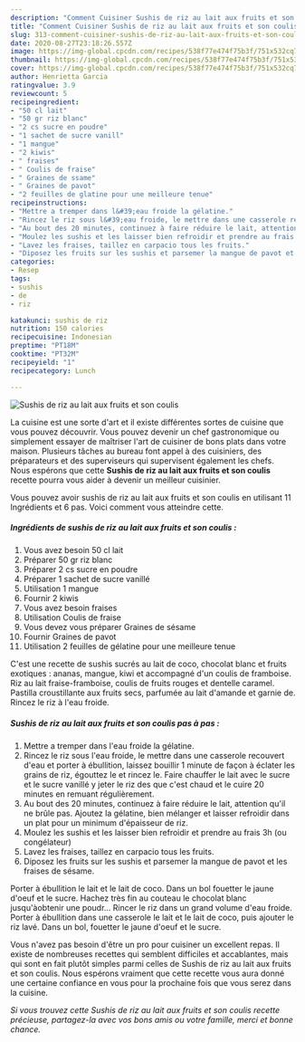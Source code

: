 ```yaml
---
description: "Comment Cuisiner Sushis de riz au lait aux fruits et son coulis"
title: "Comment Cuisiner Sushis de riz au lait aux fruits et son coulis"
slug: 313-comment-cuisiner-sushis-de-riz-au-lait-aux-fruits-et-son-coulis
date: 2020-08-27T23:18:26.557Z
image: https://img-global.cpcdn.com/recipes/538f77e474f75b3f/751x532cq70/sushis-de-riz-au-lait-aux-fruits-et-son-coulis-photo-principale-de-la-recette.jpg
thumbnail: https://img-global.cpcdn.com/recipes/538f77e474f75b3f/751x532cq70/sushis-de-riz-au-lait-aux-fruits-et-son-coulis-photo-principale-de-la-recette.jpg
cover: https://img-global.cpcdn.com/recipes/538f77e474f75b3f/751x532cq70/sushis-de-riz-au-lait-aux-fruits-et-son-coulis-photo-principale-de-la-recette.jpg
author: Henrietta Garcia
ratingvalue: 3.9
reviewcount: 5
recipeingredient:
- "50 cl lait"
- "50 gr riz blanc"
- "2 cs sucre en poudre"
- "1 sachet de sucre vanill"
- "1 mangue"
- "2 kiwis"
- " fraises"
- " Coulis de fraise"
- " Graines de ssame"
- " Graines de pavot"
- "2 feuilles de glatine pour une meilleure tenue"
recipeinstructions:
- "Mettre a tremper dans l&#39;eau froide la gélatine."
- "Rincez le riz sous l&#39;eau froide, le mettre dans une casserole recouvert d&#39;eau et porter à ébullition, laissez bouillir 1 minute de façon à éclater les grains de riz, égouttez le et rincez le. Faire chauffer le lait avec le sucre et le sucre vanillé y jeter le riz des que c&#39;est chaud et le cuire 20 minutes en remuant régulièrement."
- "Au bout des 20 minutes, continuez à faire réduire le lait, attention qu&#39;il ne brûle pas. Ajoutez la gélatine, bien mélanger et laisser refroidir dans un plat pour un minimum d&#39;épaisseur de riz."
- "Moulez les sushis et les laisser bien refroidir et prendre au frais 3h (ou congélateur)"
- "Lavez les fraises, taillez en carpacio tous les fruits."
- "Diposez les fruits sur les sushis et parsemer la mangue de pavot et les fraises de sésame."
categories:
- Resep
tags:
- sushis
- de
- riz

katakunci: sushis de riz 
nutrition: 150 calories
recipecuisine: Indonesian
preptime: "PT18M"
cooktime: "PT32M"
recipeyield: "1"
recipecategory: Lunch

---
```



![Sushis de riz au lait aux fruits et son coulis](https://img-global.cpcdn.com/recipes/538f77e474f75b3f/751x532cq70/sushis-de-riz-au-lait-aux-fruits-et-son-coulis-photo-principale-de-la-recette.jpg)

La cuisine est une sorte d'art et il existe différentes sortes de cuisine que vous pouvez découvrir. Vous pouvez devenir un chef gastronomique ou simplement essayer de maîtriser l'art de cuisiner de bons plats dans votre maison. Plusieurs tâches au bureau font appel à des cuisiniers, des préparateurs et des superviseurs qui supervisent également les chefs. Nous espérons que cette <strong> Sushis de riz au lait aux fruits et son coulis </strong> recette pourra vous aider à devenir un meilleur cuisinier.

<!--inarticleads1-->

Vous pouvez avoir sushis de riz au lait aux fruits et son coulis en utilisant 11 Ingrédients et 6 pas. Voici comment vous atteindre cette.

##### Ingrédients de sushis de riz au lait aux fruits et son coulis :

1. Vous avez besoin 50 cl lait
1. Préparer 50 gr riz blanc
1. Préparer 2 cs sucre en poudre
1. Préparer 1 sachet de sucre vanillé
1. Utilisation 1 mangue
1. Fournir 2 kiwis
1. Vous avez besoin  fraises
1. Utilisation  Coulis de fraise
1. Vous devez vous préparer  Graines de sésame
1. Fournir  Graines de pavot
1. Utilisation 2 feuilles de gélatine pour une meilleure tenue


C&#39;est une recette de sushis sucrés au lait de coco, chocolat blanc et fruits exotiques : ananas, mangue, kiwi et accompagné d&#39;un coulis de framboise. Riz au lait fraise-framboise, coulis de fruits rouges et dentelle caramel. Pastilla croustillante aux fruits secs, parfumée au lait d&#39;amande et garnie de. Rincez le riz à l&#39;eau froide. 

<!--inarticleads2-->

##### Sushis de riz au lait aux fruits et son coulis pas à pas :

1. Mettre a tremper dans l&#39;eau froide la gélatine.
1. Rincez le riz sous l&#39;eau froide, le mettre dans une casserole recouvert d&#39;eau et porter à ébullition, laissez bouillir 1 minute de façon à éclater les grains de riz, égouttez le et rincez le. Faire chauffer le lait avec le sucre et le sucre vanillé y jeter le riz des que c&#39;est chaud et le cuire 20 minutes en remuant régulièrement.
1. Au bout des 20 minutes, continuez à faire réduire le lait, attention qu&#39;il ne brûle pas. Ajoutez la gélatine, bien mélanger et laisser refroidir dans un plat pour un minimum d&#39;épaisseur de riz.
1. Moulez les sushis et les laisser bien refroidir et prendre au frais 3h (ou congélateur)
1. Lavez les fraises, taillez en carpacio tous les fruits.
1. Diposez les fruits sur les sushis et parsemer la mangue de pavot et les fraises de sésame.


Porter à ébullition le lait et le lait de coco. Dans un bol fouetter le jaune d&#39;oeuf et le sucre. Hachez très fin au couteau le chocolat blanc jusqu&#39;àobtenir une poudr… Rincer le riz dans un grand volume d&#39;eau froide. Porter à ébullition dans une casserole le lait et le lait de coco, puis ajouter le riz lavé. Dans un bol, fouetter le jaune d&#39;oeuf et le sucre. 

<!--inarticleads1-->

<p>
Vous n'avez pas besoin d'être un pro pour cuisiner un excellent repas. Il existe de nombreuses recettes qui semblent difficiles et accablantes, mais qui sont en fait plutôt simples parmi celles de Sushis de riz au lait aux fruits et son coulis. Nous espérons vraiment que cette recette vous aura donné une certaine confiance en vous pour la prochaine fois que vous serez dans la cuisine.
</p>

<p>
<i>Si vous trouvez cette Sushis de riz au lait aux fruits et son coulis recette précieuse, partagez-la avec vos bons amis ou votre famille, merci et bonne chance.</i>
</p>
